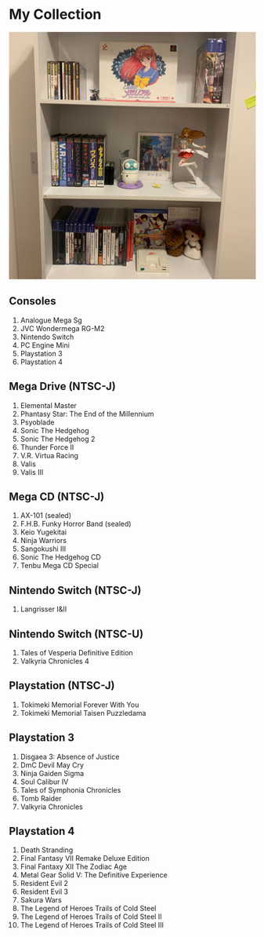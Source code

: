 # My Collection

![](collection2020.jpg)

## Consoles

1. Analogue Mega Sg
1. JVC Wondermega RG-M2
1. Nintendo Switch
1. PC Engine Mini
1. Playstation 3
1. Playstation 4

## Mega Drive (NTSC-J)

1. Elemental Master
1. Phantasy Star: The End of the Millennium
1. Psyoblade
1. Sonic The Hedgehog
1. Sonic The Hedgehog 2
1. Thunder Force II
1. V.R. Virtua Racing
1. Valis
1. Valis III

## Mega CD (NTSC-J)

1. AX-101 (sealed)
1. F.H.B. Funky Horror Band (sealed)
1. Keio Yugekitai
1. Ninja Warriors
1. Sangokushi III
1. Sonic The Hedgehog CD
1. Tenbu Mega CD Special

## Nintendo Switch (NTSC-J)

1. Langrisser I&II

## Nintendo Switch (NTSC-U)

1. Tales of Vesperia Definitive Edition
1. Valkyria Chronicles 4

## Playstation (NTSC-J)

1. Tokimeki Memorial Forever With You
1. Tokimeki Memorial Taisen Puzzledama

## Playstation 3

1. Disgaea 3: Absence of Justice
1. DmC Devil May Cry
1. Ninja Gaiden Sigma
1. Soul Calibur IV
1. Tales of Symphonia Chronicles
1. Tomb Raider
1. Valkyria Chronicles

## Playstation 4

1. Death Stranding
1. Final Fantasy VII Remake Deluxe Edition
1. Final Fantaxy XII The Zodiac Age
1. Metal Gear Solid V: The Definitive Experience
1. Resident Evil 2
1. Resident Evil 3
1. Sakura Wars
1. The Legend of Heroes Trails of Cold Steel
1. The Legend of Heroes Trails of Cold Steel II
1. The Legend of Heroes Trails of Cold Steel III
